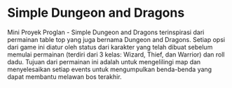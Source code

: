 # Simple Dungeon and Dragons
 
Mini Proyek Proglan - Simple Dungeon and Dragons terinspirasi dari permainan table top yang juga bernama Dungeon and Dragons. Setiap opsi dari game ini diatur oleh status dari karakter yang telah dibuat sebelum memulai permainan (terdiri dari 3 kelas: Wizard, Thief, dan Warrior) dan roll dadu. Tujuan dari permainan ini adalah untuk mengelilingi map dan menyelesaikan setiap events untuk mengumpulkan benda-benda yang dapat membantu melawan bos terakhir.
